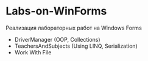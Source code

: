 # Labs-on-WinForms
Реализация лабораторных работ на Windows Forms
- DriverManager (OOP, Collections)
- TeachersAndSubjects (Using LINQ, Serialization)
- Work With File
